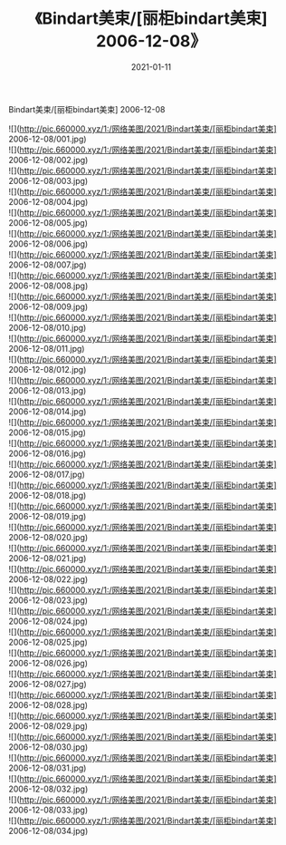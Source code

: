 ﻿---
layout: post
title:  《Bindart美束/[丽柜bindart美束] 2006-12-08》
date:   2021-01-11
img: http://pic.660000.xyz/1:/网络美图/2021/Bindart美束/[丽柜bindart美束] 2006-12-08/000.jpg
categories: [美女, 清纯, 唯美]
---

Bindart美束/[丽柜bindart美束] 2006-12-08

 ![](http://pic.660000.xyz/1:/网络美图/2021/Bindart美束/[丽柜bindart美束] 2006-12-08/001.jpg) <br>![](http://pic.660000.xyz/1:/网络美图/2021/Bindart美束/[丽柜bindart美束] 2006-12-08/002.jpg) <br>![](http://pic.660000.xyz/1:/网络美图/2021/Bindart美束/[丽柜bindart美束] 2006-12-08/003.jpg) <br>![](http://pic.660000.xyz/1:/网络美图/2021/Bindart美束/[丽柜bindart美束] 2006-12-08/004.jpg) <br>![](http://pic.660000.xyz/1:/网络美图/2021/Bindart美束/[丽柜bindart美束] 2006-12-08/005.jpg) <br>![](http://pic.660000.xyz/1:/网络美图/2021/Bindart美束/[丽柜bindart美束] 2006-12-08/006.jpg) <br>![](http://pic.660000.xyz/1:/网络美图/2021/Bindart美束/[丽柜bindart美束] 2006-12-08/007.jpg) <br>![](http://pic.660000.xyz/1:/网络美图/2021/Bindart美束/[丽柜bindart美束] 2006-12-08/008.jpg) <br>![](http://pic.660000.xyz/1:/网络美图/2021/Bindart美束/[丽柜bindart美束] 2006-12-08/009.jpg) <br>![](http://pic.660000.xyz/1:/网络美图/2021/Bindart美束/[丽柜bindart美束] 2006-12-08/010.jpg) <br>![](http://pic.660000.xyz/1:/网络美图/2021/Bindart美束/[丽柜bindart美束] 2006-12-08/011.jpg) <br>![](http://pic.660000.xyz/1:/网络美图/2021/Bindart美束/[丽柜bindart美束] 2006-12-08/012.jpg) <br>![](http://pic.660000.xyz/1:/网络美图/2021/Bindart美束/[丽柜bindart美束] 2006-12-08/013.jpg) <br>![](http://pic.660000.xyz/1:/网络美图/2021/Bindart美束/[丽柜bindart美束] 2006-12-08/014.jpg) <br>![](http://pic.660000.xyz/1:/网络美图/2021/Bindart美束/[丽柜bindart美束] 2006-12-08/015.jpg) <br>![](http://pic.660000.xyz/1:/网络美图/2021/Bindart美束/[丽柜bindart美束] 2006-12-08/016.jpg) <br>![](http://pic.660000.xyz/1:/网络美图/2021/Bindart美束/[丽柜bindart美束] 2006-12-08/017.jpg) <br>![](http://pic.660000.xyz/1:/网络美图/2021/Bindart美束/[丽柜bindart美束] 2006-12-08/018.jpg) <br>![](http://pic.660000.xyz/1:/网络美图/2021/Bindart美束/[丽柜bindart美束] 2006-12-08/019.jpg) <br>![](http://pic.660000.xyz/1:/网络美图/2021/Bindart美束/[丽柜bindart美束] 2006-12-08/020.jpg) <br>![](http://pic.660000.xyz/1:/网络美图/2021/Bindart美束/[丽柜bindart美束] 2006-12-08/021.jpg) <br>![](http://pic.660000.xyz/1:/网络美图/2021/Bindart美束/[丽柜bindart美束] 2006-12-08/022.jpg) <br>![](http://pic.660000.xyz/1:/网络美图/2021/Bindart美束/[丽柜bindart美束] 2006-12-08/023.jpg) <br>![](http://pic.660000.xyz/1:/网络美图/2021/Bindart美束/[丽柜bindart美束] 2006-12-08/024.jpg) <br>![](http://pic.660000.xyz/1:/网络美图/2021/Bindart美束/[丽柜bindart美束] 2006-12-08/025.jpg) <br>![](http://pic.660000.xyz/1:/网络美图/2021/Bindart美束/[丽柜bindart美束] 2006-12-08/026.jpg) <br>![](http://pic.660000.xyz/1:/网络美图/2021/Bindart美束/[丽柜bindart美束] 2006-12-08/027.jpg) <br>![](http://pic.660000.xyz/1:/网络美图/2021/Bindart美束/[丽柜bindart美束] 2006-12-08/028.jpg) <br>![](http://pic.660000.xyz/1:/网络美图/2021/Bindart美束/[丽柜bindart美束] 2006-12-08/029.jpg) <br>![](http://pic.660000.xyz/1:/网络美图/2021/Bindart美束/[丽柜bindart美束] 2006-12-08/030.jpg) <br>![](http://pic.660000.xyz/1:/网络美图/2021/Bindart美束/[丽柜bindart美束] 2006-12-08/031.jpg) <br>![](http://pic.660000.xyz/1:/网络美图/2021/Bindart美束/[丽柜bindart美束] 2006-12-08/032.jpg) <br>![](http://pic.660000.xyz/1:/网络美图/2021/Bindart美束/[丽柜bindart美束] 2006-12-08/033.jpg) <br>![](http://pic.660000.xyz/1:/网络美图/2021/Bindart美束/[丽柜bindart美束] 2006-12-08/034.jpg) <br>